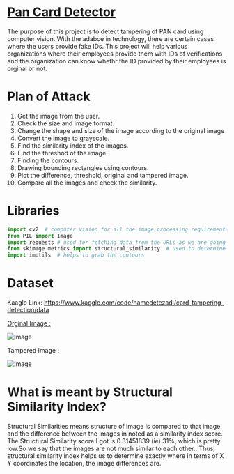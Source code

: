 # <u>Pan Card Detector</u>

The purpose of this project is to detect tampering of PAN card using computer vision. With the adabce in technology, there are certain cases where the users provide fake IDs. This project will help various organizations where their employees provide them with IDs of verifications and the organization can know whethr the ID provided by their employees is orginal or not.


# Plan of Attack 
1. Get the image from the user.
2. Check the size and image format.
3. Change the shape and size of the image according to the original image
4. Convert the image to grayscale.
5. Find the similarity index of the images.
6. Find the threshod of the image.
7. Finding the contours.
8. Drawing bounding rectangles using contours. 
9. Plot the difference, threshold, original and tampered image.
10. Compare all the images and check the similarity.


# Libraries 
```python 
import cv2  # computer vision for all the image processing requirements
from PIL import Image
import requests # used for fetching data from the URLs as we are going to take images from various urls
from skimage.metrics import structural_similarity  # used to determine the structural similarity score of the original and tamppered image
import imutils  # helps to grab the contours
```


# Dataset
Kaagle Link: https://www.kaggle.com/code/hamedetezadi/card-tampering-detection/data

<u>Orginal Image : </u>

![image](https://user-images.githubusercontent.com/93417245/208227483-41a819c2-5b11-4805-8043-7dd8d13f39c6.png)

Tampered Image : 

![image](https://user-images.githubusercontent.com/93417245/208227511-88bbd041-073a-4ca7-9464-5a1c8ecc264c.png)



# What is meant by Structural Similarity Index?

Structural Similarities means structure of image is compared to that image and the difference between the images in noted as a similarity index score. The Structural Similarity score I got is 0.31451839 (ie) 31%, which is pretty low.So we say that the images are not much similar to each other.. Thus, structural similarity index helps us to determine exactly where in terms of X Y coordinates the location, the image differences are.
